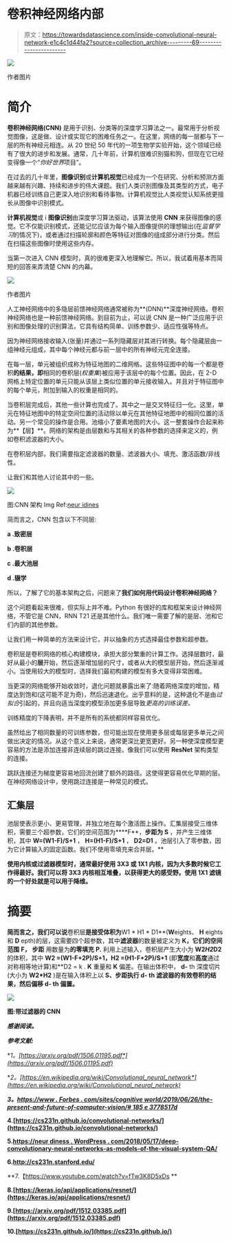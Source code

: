 # 卷积神经网络内部

> 原文：<https://towardsdatascience.com/inside-convolutional-neural-network-e1c4c1d44fa2?source=collection_archive---------69----------------------->

![](img/21f516340fc989764ca0538be977a65c.png)

作者图片

# **简介**

**卷积神经网络(CNN)** 是用于识别、分类等的深度学习算法之一。最常用于分析视觉图像，这是做、设计或实现它的困难任务之一。在这里，网络的每一层都与下一层的所有神经元相连。从 20 世纪 50 年代的一项生物学实验开始，这个领域已经有了很大的进步和发展。通常，几十年前，计算机很难识别猫和狗，但现在它已经变得像一个“*你好世界*项目”。

在过去的几十年里，**图像识别**或**计算机视觉**已经成为一个在研究、分析和预测方面越来越有兴趣、持续和进步的伟大课题。我们人类识别图像及其类型的方式，电子机器已经训练自己更深入地识别和看待事物。计算机视觉比人类视觉认知系统更擅长从图像中识别模式。

**计算机视觉**或 i **图像识别**由深度学习算法驱动，该算法使用 **CNN** 来获得图像的感觉。它不仅能识别模式，还能记忆应该为每个输入图像提供的理想输出(在*监督学习*的情况下)，或者通过扫描轮廓和颜色等特征对图像的组成部分进行分类。然后在扫描这些图像时使用这些内存。

当第一次进入 CNN 模型时，真的很难更深入地理解它。所以，我试着用基本而简短的回答来弄清楚 CNN 的内幕。

![](img/7a0ef36fcc58d1e35020dc3f6456460a.png)

作者图片

人工神经网络中的多隐层前馈神经网络通常被称为**(DNN)**深度神经网络。卷积神经网络也是一种前馈神经网络。到目前为止，可以说 CNN 是一种广泛应用于识别和图像处理的识别算法，它具有结构简单、训练参数少、适应性强等特点。

因为神经网络接收输入(张量)并通过一系列隐藏层对其进行转换。每个隐藏层由一组神经元组成，其中每个神经元都与前一层中的所有神经元完全连接。

在每一层，单元被组织成称为特征地图的二维网格。这些特征图中的每一个都是卷积**的结果，即**相同的卷积层(*权重集*)被应用于该层中的每个位置。因此，在 2-D 网格上特定位置的单元只能从该层上类似位置的单元接收输入。并且对于特征图中的每个单元，附加到输入的权重是相同的。

当卷积层完成后，其他一些计算也完成了。其中之一是交叉特征归一化。这里，单元在特征地图中的特定空间位置的活动除以单元在其他特征地图中的相同位置的活动。另一个常见的操作是合用。池缩小了要素地图的大小。这一整套操作合起来称为**【层】**。网络的架构是由层数和与其相关的各种参数的选择来定义的，例如卷积滤波器的大小。

在卷积层内部，我们需要指定滤波器的数量、滤波器大小、填充、激活函数/非线性。

让我们和其他人讨论其中的一些。

![](img/27c38d3aa03e0806667f246433f7cadf.png)

图:CNN 架构 Img Ref:[neur idines](https://neurdiness.wordpress.com/2018/05/17/deep-convolutional-neural-networks-as-models-of-the-visual-system-qa/)

简而言之，CNN 包含以下不同层:

**a .致密层**

**b .卷积层**

**c .最大池层**

**d .辍学**

所以，了解了它的基本架构之后，问题来了**我们如何用代码设计卷积神经网络？**

这个问题看起来很难，但实际上并不难。Python 有很好的库和框架来设计神经网络，不管它是 CNN，RNN T21 还是其他什么。我们唯一需要了解的是层、池和它们内部的其他参数。

让我们用一种简单的方法来设计它，并以抽象的方式选择最佳参数和超参数。

卷积层是卷积网络的核心构建模块，承担大部分繁重的计算工作。选择层数时，最好从最小的**层**开始，然后逐渐增加层的尺寸，或者从大的模型层开始，然后逐渐减小。当使用较大的模型时，选择我们最初构建的模型有多大变得非常困难。

当更深的网络能够开始收敛时，退化问题就暴露出来了:随着网络深度的增加，精度达到饱和(这可能不足为奇)，然后迅速退化。出乎意料的是，这种退化不是由*过拟合*引起的，并且向适当深度的模型添加更多层导致*更高的训练误差。*

训练精度的下降表明，并不是所有的系统都同样容易优化。

虽然给出了相同数量的可训练参数，但可能出现在使用更多层或每层更多单元之间做出决定的情况。从这个意义上来说，通常更深比更宽更好。另一种使深度模型更容易的方法是添加连接非连续层的跳过连接。像我们可以使用 **ResNet** 架构类型的连接。

跳跃连接还为梯度更容易地回流创建了额外的路径。这使得更容易优化早期的层。在神经网络设计中，使用跳过连接是一种常见的模式。

## 汇集层

池层使表示更小、更易管理，并独立地在每个激活图上操作。汇集层接受三维体积，需要三个超参数，它们的空间范围为****F**，**步距为 S** ，并产生三维体积，其中 **W=(W1-F)/S+1** ， **H=(H1-F)/S+1** ， **D2=D1** 。池层引入了零参数，因为它计算输入的固定函数。我们不使用零填充来合并层。**

**使用内核或过滤器模型时，通常最好使用 **3X3** 或 **1X1** 内核，因为大多数时候它工作得最好。我们可以将 **3X3** 内核相互堆叠，以获得更大的感受野。使用 **1X1** 滤镜的一个好处就是可以用于降维。**

# **摘要**

**简而言之，我们可以说**卷积层**是接受体积为**W1 * H1 * D1**(**W**eights、 **H** eights 和 **D** epth)的层，这需要四个超参数，其中**滤波器**的数量被定义为 **K，**它们的**空间范围** **F，** **步距** 用数量为**的零填充** **P.** 利用上述输入，卷积层产生大小为 **W2*H2*D2** 的体积，其中 **W2 =(W1-F+2P)/S+1，H2 =(H1-F+2P)/S+1** (即**宽度**和**高度**通过对称相等地计算)和**D2 = k . **K** 重量和 **K** 偏差。在输出体积中， **d-** th 深度切片(大小为 **W2*H2** )是在输入体积上以 **S、**步距执行 **d-** th 滤波器的有效卷积的结果，然后偏移 **d-** th 偏置。****

**![](img/f6740d95ae97dbc4dc58c79a9c505649.png)**

**图:带过滤器的 CNN**

***感谢阅读。***

***参考文献:***

***1。*[*https://arxiv.org/pdf/1506.01195.pdf*](https://arxiv.org/pdf/1506.01195.pdf)**

***2。*[*https://en.wikipedia.org/wiki/Convolutional_neural_network*](https://en.wikipedia.org/wiki/Convolutional_neural_network)**

***3。*[*https://www . Forbes . com/sites/cognitive world/2019/06/26/the-present-and-future-of-computer-*](https://www.forbes.com/sites/cognitiveworld/2019/06/26/the-present-and-future-of-computer-)[*vision/# 185 e 3778517d*](https://www.forbes.com/sites/cognitiveworld/2019/06/26/the-present-and-future-of-computer-vision/#185e3778517d)**

**4.[https://cs231n.github.io/convolutional-networks/](https://cs231n.github.io/convolutional-networks/)**

**5.[https://neur diness . WordPress . com/2018/05/17/deep-convolutionary-neural-networks-as-models-of-the-visual-system-QA/](https://neurdiness.wordpress.com/2018/05/17/deep-convolutional-neural-networks-as-models-of-the-visual-system-qa/)**

**6.http://cs231n.stanford.edu/**

**7.【https://www.youtube.com/watch?v=fTw3K8D5xDs **

**8.[https://keras.io/api/applications/resnet/](https://keras.io/api/applications/resnet/)**

**9.[https://arxiv.org/pdf/1512.03385.pdf](https://arxiv.org/pdf/1512.03385.pdf)**

**10.[https://cs231n.github.io/](https://cs231n.github.io/)**
